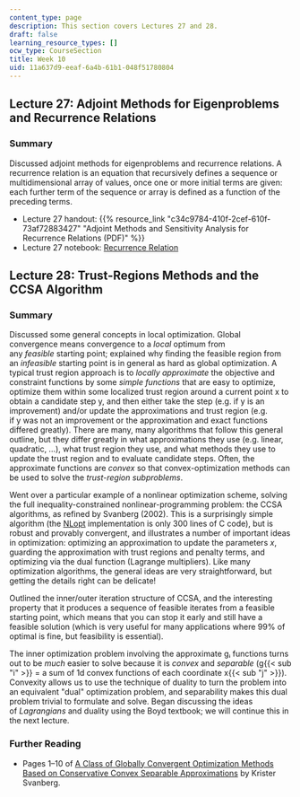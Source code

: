 ```yaml
---
content_type: page
description: This section covers Lectures 27 and 28.
draft: false
learning_resource_types: []
ocw_type: CourseSection
title: Week 10
uid: 11a637d9-eeaf-6a4b-61b1-048f51780804
---
```

## Lecture 27: Adjoint Methods for Eigenproblems and Recurrence Relations

### Summary

Discussed adjoint methods for eigenproblems and recurrence relations. A recurrence relation is an equation that recursively defines a sequence or multidimensional array of values, once one or more initial terms are given: each further term of the sequence or array is defined as a function of the preceding terms.

- Lecture 27 handout: {{% resource_link "c34c9784-410f-2cef-610f-73af72883427" "Adjoint Methods and Sensitivity Analysis for Recurrence Relations (PDF)" %}}
- Lecture 27 notebook: [Recurrence Relation](https://nbviewer.jupyter.org/github/mitmath/18335/blob/spring19/notes/adjoint/Adjoint-method.ipynb)

## Lecture 28: Trust-Regions Methods and the CCSA Algorithm

### Summary

Discussed some general concepts in local optimization. Global convergence means convergence to a *local* optimum from any *feasible* starting point; explained why finding the feasible region from an *infeasible* starting point is in general as hard as global optimization. A typical trust region approach is to *locally approximate* the objective and constraint functions by some *simple functions* that are easy to optimize, optimize them within some localized trust region around a current point x to obtain a candidate step y, and then either take the step (e.g. if y is an improvement) and/or update the approximations and trust region (e.g. if y was not an improvement or the approximation and exact functions differed greatly). There are many, many algorithms that follow this general outline, but they differ greatly in what approximations they use (e.g. linear, quadratic, …), what trust region they use, and what methods they use to update the trust region and to evaluate candidate steps. Often, the approximate functions are *convex* so that convex-optimization methods can be used to solve the *trust-region subproblems*.

Went over a particular example of a nonlinear optimization scheme, solving the full inequality-constrained nonlinear-programming problem: the CCSA algorithms, as refined by Svanberg (2002). This is a surprisingly simple algorithm (the [NLopt](http://ab-initio.mit.edu/nlopt) implementation is only 300 lines of C code), but is robust and provably convergent, and illustrates a number of important ideas in optimization: optimizing an approximation to update the parameters *x*, guarding the approximation with trust regions and penalty terms, and optimizing via the dual function (Lagrange multipliers). Like many optimization algorithms, the general ideas are very straightforward, but getting the details right can be delicate!

Outlined the inner/outer iteration structure of CCSA, and the interesting property that it produces a sequence of feasible iterates from a feasible starting point, which means that you can stop it early and still have a feasible solution (which is very useful for many applications where 99% of optimal is fine, but feasibility is essential).

The inner optimization problem involving the approximate gᵢ functions turns out to be *much* easier to solve because it is *convex* and *separable* (g{{< sub "i" >}} = a sum of 1d convex functions of each coordinate x{{< sub "j" >}}). Convexity allows us to use the technique of duality to turn the problem into an equivalent "dual" optimization problem, and separability makes this dual problem trivial to formulate and solve. Began discussing the ideas of *Lagrangians* and duality using the Boyd textbook; we will continue this in the next lecture.

### Further Reading

- Pages 1–10 of [A Class of Globally Convergent Optimization Methods Based on Conservative Convex Separable Approximations](http://dx.doi.org/10.1137/S1052623499362822) by Krister Svanberg.